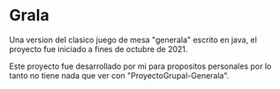 # Grala
Una version del clasico juego de mesa "generala" escrito en java, el proyecto fue iniciado a fines de octubre de 2021.

Este proyecto fue desarrollado por mi para propositos personales por lo tanto no tiene nada que ver con "ProyectoGrupal-Generala".
